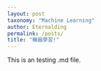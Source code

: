 ```yaml
---
layout: post
taxonomy: "Machine Learning"
author: Eternalding
permalink: /posts/
title: "機器學習!"
---
```



This is an testing .md file.
